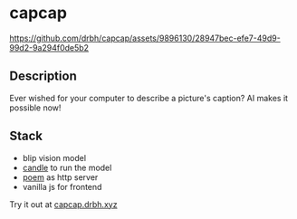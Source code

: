 # capcap

https://github.com/drbh/capcap/assets/9896130/28947bec-efe7-49d9-99d2-9a294f0de5b2

## Description

Ever wished for your computer to describe a picture's caption? AI makes it possible now!

## Stack

- blip vision model
- [candle](https://github.com/huggingface/candle) to run the model
- [poem](https://github.com/poem-web/poem) as http server
- vanilla js for frontend

Try it out at [capcap.drbh.xyz](https://capcap.drbh.xyz)

